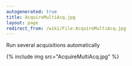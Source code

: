 ```yaml
---
autogenerated: true
title: AcquireMultiAcq.jpg
layout: page
redirect_from: /wiki/File:AcquireMultiAcq.jpg
---
```


Run several acquisitions automatically

{% include img src="AcquireMultiAcq.jpg" %}

